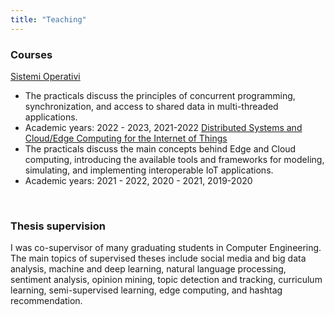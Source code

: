 ```yaml
---
title: "Teaching"
---
```

### **Courses**
[Sistemi Operativi](https://www.unical.it/storage/cds/7179/activities/100549/)
- The practicals discuss the principles of concurrent programming, synchronization, and access to shared data in multi-threaded applications.
- Academic years: 2022 - 2023, 2021-2022
[Distributed Systems and Cloud/Edge Computing for the Internet of Things](https://www.unical.it/storage/cds/7419/activities/83787/)
- The practicals discuss the main concepts behind Edge and Cloud computing, introducing the available tools and frameworks for modeling, simulating, and implementing interoperable IoT applications.
- Academic years: 2021 - 2022, 2020 - 2021, 2019-2020
<br>

### **Thesis supervision**
I was co-supervisor of many graduating students in Computer Engineering. The main topics of supervised theses
include social media and big data analysis, machine and deep learning, natural language processing, sentiment analysis, opinion mining, topic detection and tracking, curriculum learning, semi-supervised learning, edge computing, and hashtag recommendation.
